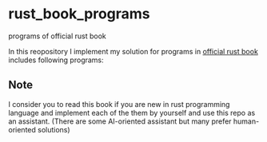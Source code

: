 # rust_book_programs
programs of official rust book

In this reopository I implement my solution for programs in [official rust book](https://doc.rust-lang.org/book) includes following programs:


## Note
I consider you to read this book if you are new in rust programming language and implement each of the them by yourself and use this repo as an assistant.
(There are some AI-oriented assistant but many prefer human-oriented solutions)
